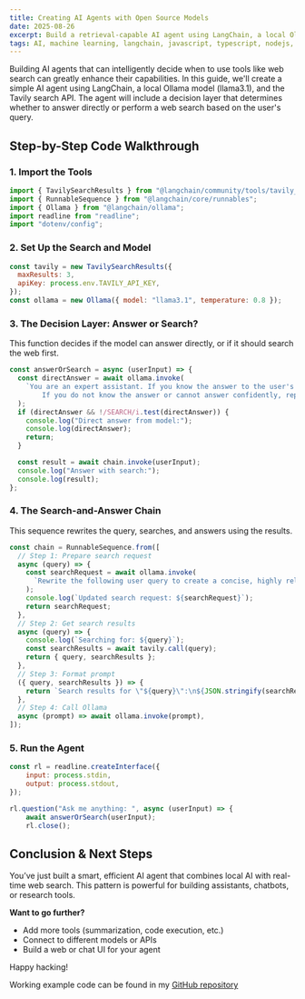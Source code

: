 ```yaml
---
title: Creating AI Agents with Open Source Models
date: 2025-08-26
excerpt: Build a retrieval-capable AI agent using LangChain, a local Ollama model (llama3.1), and the Tavily search API with a decision layer that skips unnecessary tool calls.
tags: AI, machine learning, langchain, javascript, typescript, nodejs, ollama, agents, search, tavily
---
```


Building AI agents that can intelligently decide when to use tools like web search can greatly enhance their capabilities. In this guide, we'll create a simple AI agent using LangChain, a local Ollama model (llama3.1), and the Tavily search API. The agent will include a decision layer that determines whether to answer directly or perform a web search based on the user's query.

## Step-by-Step Code Walkthrough

### 1. Import the Tools

```js
import { TavilySearchResults } from "@langchain/community/tools/tavily_search";
import { RunnableSequence } from "@langchain/core/runnables";
import { Ollama } from "@langchain/ollama";
import readline from "readline";
import "dotenv/config";
```

### 2. Set Up the Search and Model

```js
const tavily = new TavilySearchResults({
  maxResults: 3,
  apiKey: process.env.TAVILY_API_KEY,
});
const ollama = new Ollama({ model: "llama3.1", temperature: 0.8 });
```

### 3. The Decision Layer: Answer or Search?

This function decides if the model can answer directly, or if it should search the web first.

```js
const answerOrSearch = async (userInput) => {
  const directAnswer = await ollama.invoke(
    `You are an expert assistant. If you know the answer to the user's question, provide a direct and complete answer. 
		If you do not know the answer or cannot answer confidently, reply with only the word SEARCH.\n\nUser question: ${userInput}`,
  );
  if (directAnswer && !/SEARCH/i.test(directAnswer)) {
    console.log("Direct answer from model:");
    console.log(directAnswer);
    return;
  }

  const result = await chain.invoke(userInput);
  console.log("Answer with search:");
  console.log(result);
};
```

### 4. The Search-and-Answer Chain

This sequence rewrites the query, searches, and answers using the results.

```js
const chain = RunnableSequence.from([
  // Step 1: Prepare search request
  async (query) => {
    const searchRequest = await ollama.invoke(
      `Rewrite the following user query to create a concise, highly relevant search request for a web search.\n- Make the search request as short and specific as possible.\n- Focus only on the key information needed to get the best search results.\n- Do not include the original query, explanations, or any extra context.\n- Return only the improved search request, nothing else.\n\nExample:\nUser query: \"What is the weather in San Francisco?\"\nSearch request: \"weather San Francisco\"\n\nUser query: \"${query}\"`,
    );
    console.log(`Updated search request: ${searchRequest}`);
    return searchRequest;
  },
  // Step 2: Get search results
  async (query) => {
    console.log(`Searching for: ${query}`);
    const searchResults = await tavily.call(query);
    return { query, searchResults };
  },
  // Step 3: Format prompt
  ({ query, searchResults }) => {
    return `Search results for \"${query}\":\n${JSON.stringify(searchResults, null, 2)}\n\nAnswer the user's question using the search results above.`;
  },
  // Step 4: Call Ollama
  async (prompt) => await ollama.invoke(prompt),
]);
```

### 5. Run the Agent

```js
const rl = readline.createInterface({
	input: process.stdin,
	output: process.stdout,
});

rl.question("Ask me anything: ", async (userInput) => {
	await answerOrSearch(userInput);
	rl.close();
```

## Conclusion & Next Steps

You’ve just built a smart, efficient AI agent that combines local AI with real-time web search. This pattern is powerful for building assistants, chatbots, or research tools.

**Want to go further?**

- Add more tools (summarization, code execution, etc.)
- Connect to different models or APIs
- Build a web or chat UI for your agent

Happy hacking!

Working example code can be found in my [GitHub repository](https://github.com/tysiachnyi/free-search-agent)
